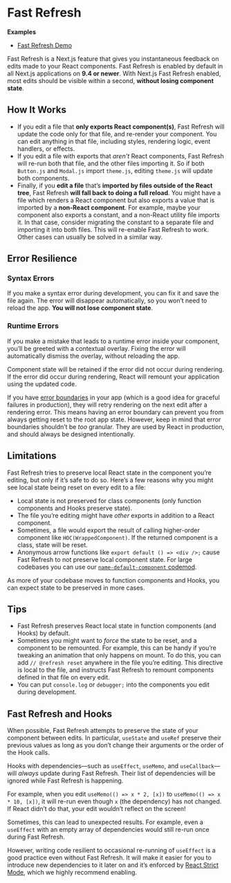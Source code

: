 # Fast Refresh

**Examples**

- [Fast Refresh Demo](https://github.com/vercel/next.js/tree/canary/examples/fast-refresh-demo)

Fast Refresh is a Next.js feature that gives you instantaneous feedback on edits made to your React components. Fast Refresh is enabled by default in all Next.js applications on **9.4 or newer**. With Next.js Fast Refresh enabled, most edits should be visible within a second, **without losing component state**.

## How It Works

- If you edit a file that **only exports React component(s)**, Fast Refresh will update the code only for that file, and re-render your component. You can edit anything in that file, including styles, rendering logic, event handlers, or effects.
- If you edit a file with exports that _aren’t_ React components, Fast Refresh will re-run both that file, and the other files importing it. So if both `Button.js` and `Modal.js` import `theme.js`, editing `theme.js` will update both components.
- Finally, if you **edit a file** that’s **imported by files outside of the React tree**, Fast Refresh **will fall back to doing a full reload**. You might have a file which renders a React component but also exports a value that is imported by a **non-React component**. For example, maybe your component also exports a constant, and a non-React utility file imports it. In that case, consider migrating the constant to a separate file and importing it into both files. This will re-enable Fast Refresh to work. Other cases can usually be solved in a similar way.

## Error Resilience

### Syntax Errors

If you make a syntax error during development, you can fix it and save the file again. The error will disappear automatically, so you won’t need to reload the app. **You will not lose component state**.

### Runtime Errors

If you make a mistake that leads to a runtime error inside your component, you’ll be greeted with a contextual overlay. Fixing the error will automatically dismiss the overlay, without reloading the app.

Component state will be retained if the error did not occur during rendering. If the error did occur during rendering, React will remount your application using the updated code.

If you have [error boundaries](https://reactjs.org/docs/error-boundaries.html) in your app (which is a good idea for graceful failures in production), they will retry rendering on the next edit after a rendering error. This means having an error boundary can prevent you from always getting reset to the root app state. However, keep in mind that error boundaries shouldn’t be _too_ granular. They are used by React in production, and should always be designed intentionally.

## Limitations

Fast Refresh tries to preserve local React state in the component you’re editing, but only if it’s safe to do so. Here’s a few reasons why you might see local state being reset on every edit to a file:

- Local state is not preserved for class components (only function components and Hooks preserve state).
- The file you’re editing might have _other_ exports in addition to a React component.
- Sometimes, a file would export the result of calling higher-order component like `HOC(WrappedComponent)`. If the returned component is a class, state will be reset.
- Anonymous arrow functions like `export default () => <div />;` cause Fast Refresh to not preserve local component state. For large codebases you can use our [`name-default-component` codemod](/docs/advanced-features/codemods.md#name-default-component).

As more of your codebase moves to function components and Hooks, you can expect state to be preserved in more cases.

## Tips

- Fast Refresh preserves React local state in function components (and Hooks) by default.
- Sometimes you might want to _force_ the state to be reset, and a component to be remounted. For example, this can be handy if you’re tweaking an animation that only happens on mount. To do this, you can add `// @refresh reset` anywhere in the file you’re editing. This directive is local to the file, and instructs Fast Refresh to remount components defined in that file on every edit.
- You can put `console.log` or `debugger;` into the components you edit during development.

## Fast Refresh and Hooks

When possible, Fast Refresh attempts to preserve the state of your component between edits. In particular, `useState` and `useRef` preserve their previous values as long as you don’t change their arguments or the order of the Hook calls.

Hooks with dependencies—such as `useEffect`, `useMemo`, and `useCallback`—will _always_ update during Fast Refresh. Their list of dependencies will be ignored while Fast Refresh is happening.

For example, when you edit `useMemo(() => x * 2, [x])` to `useMemo(() => x * 10, [x])`, it will re-run even though `x` (the dependency) has not changed. If React didn’t do that, your edit wouldn’t reflect on the screen!

Sometimes, this can lead to unexpected results. For example, even a `useEffect` with an empty array of dependencies would still re-run once during Fast Refresh.

However, writing code resilient to occasional re-running of `useEffect` is a good practice even without Fast Refresh. It will make it easier for you to introduce new dependencies to it later on and it’s enforced by [React Strict Mode](/docs/api-reference/next.config.js/react-strict-mode.md), which we highly recommend enabling.
